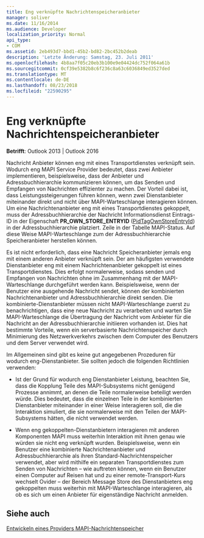 ```yaml
---
title: Eng verknüpfte Nachrichtenspeicheranbieter
manager: soliver
ms.date: 11/16/2014
ms.audience: Developer
localization_priority: Normal
api_type:
- COM
ms.assetid: 2eb493d7-bbd1-45b2-bd82-2bc452b2deab
description: 'Letzte Änderung: Samstag, 23. Juli 2011'
ms.openlocfilehash: 4b8aa7f05c20eb3b100e9e04424dc752f064a61b
ms.sourcegitcommit: 0cf39e5382b8c6f236c8a63c6036849ed3527ded
ms.translationtype: MT
ms.contentlocale: de-DE
ms.lasthandoff: 08/23/2018
ms.locfileid: "22590295"
---
```

# <a name="tightly-coupled-message-store-providers"></a>Eng verknüpfte Nachrichtenspeicheranbieter

  
  
**Betrifft**: Outlook 2013 | Outlook 2016 
  
Nachricht Anbieter können eng mit eines Transportdienstes verknüpft sein. Wodurch eng MAPI Service Provider bedeutet, dass zwei Anbieter implementieren, beispielsweise, dass der Anbieter und Adressbuchhierarchie kommunizieren können, um das Senden und Empfangen von Nachrichten effizienter zu machen. Der Vorteil dabei ist, dass Leistungssteigerungen führen können, wenn zwei Dienstanbieter miteinander direkt und nicht über MAPI-Warteschlange interagieren können. Um eine Nachrichtenanbieter eng mit eines Transportdienstes gekoppelt, muss der Adressbuchhierarchie der Nachricht Informationsdienst Eintrags-ID in der Eigenschaft **PR_OWN_STORE_ENTRYID** ([PidTagOwnStoreEntryId](pidtagownstoreentryid-canonical-property.md)) in der Adressbuchhierarchie platziert. Zeile in der Tabelle MAPI-Status. Auf diese Weise MAPI-Warteschlange zum der Adressbuchhierarchie Speicheranbieter herstellen können.
  
Es ist nicht erforderlich, dass eine Nachricht Speicheranbieter jemals eng mit einem anderen Anbieter verknüpft sein. Der am häufigsten verwendete Dienstanbieter eng mit einem Nachrichtenanbieter gekoppelt ist eines Transportdienstes. Dies erfolgt normalerweise, sodass senden und Empfangen von Nachrichten ohne im Zusammenhang mit der MAPI-Warteschlange durchgeführt werden kann. Beispielsweise, wenn der Benutzer eine ausgehende Nachricht sendet, können der kombinierten Nachrichtenanbieter und Adressbuchhierarchie direkt senden. Die kombinierte-Dienstanbieter müssen nicht MAPI-Warteschlange zuerst zu benachrichtigen, dass eine neue Nachricht zu verarbeiten und warten Sie MAPI-Warteschlange die Übertragung der Nachricht vom Anbieter für die Nachricht an der Adressbuchhierarchie initiieren vorhanden ist. Dies hat bestimmte Vorteile, wenn ein serverbasierte Nachrichtenspeicher durch Minimierung des Netzwerkverkehrs zwischen dem Computer des Benutzers und dem Server verwendet wird.
  
Im Allgemeinen sind gibt es keine gut angegebenen Prozeduren für wodurch eng-Dienstanbieter. Sie sollten jedoch die folgenden Richtlinien verwenden:
  
- Ist der Grund für wodurch eng Dienstanbieter Leistung, beachten Sie, dass die Kopplung Teile des MAPI-Subsystems nicht genügend Prozesse annimmt, an denen die Teile normalerweise beteiligt werden würde. Dies bedeutet, dass die einzelnen Teile in der kombinierten Dienstanbieter miteinander in einer Weise interagieren soll, die die Interaktion simuliert, die sie normalerweise mit den Teilen der MAPI-Subsystems hätten, die nicht verwendet werden.
    
- Wenn eng gekoppelten-Dienstanbietern interagieren mit anderen Komponenten MAPI muss weiterhin Interaktion mit ihnen genau wie würden sie nicht eng verknüpft wurden. Beispielsweise, wenn ein Benutzer eine kombinierte Nachrichtenanbieter und Adressbuchhierarchie als ihren Standard-Nachrichtenspeicher verwendet, aber wird mithilfe ein separaten Transportdienstes zum Senden von Nachrichten – wie auftreten können, wenn ein Benutzer einen Computer auf Reisen hat und zu einer remote-Transport-Kurs wechselt Ovider – der Bereich Message Store des Dienstanbieters eng gekoppelten muss weiterhin mit MAPI-Warteschlange interagieren, als ob es sich um einen Anbieter für eigenständige Nachricht anmelden.
    
## <a name="see-also"></a>Siehe auch



[Entwickeln eines Providers MAPI-Nachrichtenspeicher](developing-a-mapi-message-store-provider.md)

